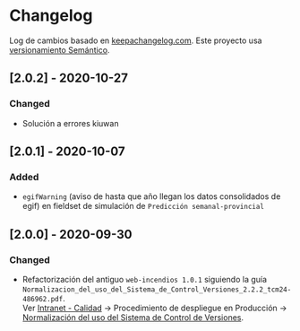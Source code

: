 # Changelog

Log de cambios basado en [keepachangelog.com](https://keepachangelog.com/es-ES).
Este proyecto usa [versionamiento Semántico](https://semver.org/spec/v2.0.0.html).

## [2.0.2] - 2020-10-27

### Changed

- Solución a errores kiuwan

## [2.0.1] - 2020-10-07

### Added

- `egifWarning` (aviso de hasta que año llegan los datos consolidados de egif)
en fieldset de simulación de `Predicción semanal-provincial`

## [2.0.0] - 2020-09-30

### Changed

- Refactorización del antiguo `web-incendios 1.0.1` siguiendo la guía `Normalizacion_del_uso_del_Sistema_de_Control_Versiones_2.2.2_tcm24-486962.pdf`.  
Ver [Intranet - Calidad](https://intranet.mapama.es/documentacion-y-formularios/calidad/) ->  Procedimiento de despliegue en Producción -> [Normalización del uso del Sistema de Control de Versiones](https://intranet.mapama.es/images/Normalizacion_del_uso_del_Sistema_de_Control_Versiones_2.2.2_tcm24-486962.pdf).
